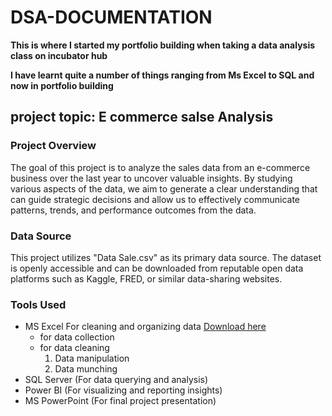# DSA-DOCUMENTATION
 **This is where I started my portfolio building when taking a data analysis class on incubator hub**

**I have learnt quite a number of things ranging from Ms Excel to SQL and now in portfolio building**

## project topic: E commerce salse Analysis

### Project Overview
The goal of this project is to analyze the sales data from an e-commerce business over the last year to uncover valuable insights. By studying various aspects of the data, we aim to generate a clear understanding that can guide strategic decisions and allow us to effectively communicate patterns, trends, and performance outcomes from the data.

### Data Source
This project utilizes "Data Sale.csv" as its primary data source. The dataset is openly accessible and can be downloaded from reputable open data platforms such as Kaggle, FRED, or similar data-sharing websites.

### Tools Used
- MS Excel For cleaning and organizing data [Download here](https://www.Microsoft.com)
   - for data collection
   - for data cleaning
      1. Data manipulation
      2. Data munching 
- SQL Server (For data querying and analysis)  
- Power BI (For visualizing and reporting insights)  
- MS PowerPoint (For final project presentation)

